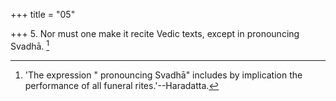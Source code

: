 +++
title = "05"

+++
5. Nor must one make it recite Vedic texts, except in pronouncing Svadhā. [^4] 


[^4]:  'The expression " pronouncing Svadhā" includes by implication the performance of all funeral rites.'--Haradatta.
